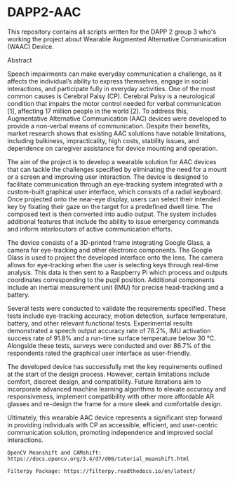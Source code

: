 # DAPP2-AAC
This repository contains all scripts written for the DAPP 2 group 3 who's working the project about Wearable Augmented Alternative Communication (WAAC) Device.

Abstract

Speech impairments can make everyday communication a challenge, as it affects the individual’s ability to express themselves, engage in social interactions, and participate fully in everyday activities. One of the most common causes is Cerebral Palsy (CP). Cerebral Palsy is a neurological condition that impairs the motor control needed for verbal communication [1], affecting 17 million people in the world [2]. To address this, Augmentative Alternative Communication (AAC) devices were developed to provide a non-verbal means of communication. Despite their benefits, market research shows that existing AAC solutions have notable limitations, including bulkiness, impracticality, high costs, stability issues, and dependence on caregiver assistance for device mounting and operation.

The aim of the project is to develop a wearable solution for AAC devices that can tackle the challenges specified by eliminating the need for a mount or a screen and improving user interaction. The device is designed to facilitate communication through an eye-tracking system integrated with a custom-built graphical user interface, which consists of a radial keyboard. Once projected onto the near-eye display, users can select their intended key by fixating their gaze on the target for a predefined dwell time. The composed text is then converted into audio output. The system includes additional features that include the ability to issue emergency commands and inform interlocutors of active communication efforts.
    
The device consists of a 3D-printed frame integrating Google Glass, a camera for eye-tracking and other electronic components. The Google Glass is used to project the developed interface onto the lens. The camera allows for eye-tracking when the user is selecting keys through real-time analysis. This data is then sent to a Raspberry Pi which process and outputs coordinates corresponding to the pupil position. Additional components include an inertial measurement unit (IMU) for precise head-tracking and a battery.
    
Several tests were conducted to validate the requirements specified. These tests include eye-tracking accuracy, motion detection, surface temperature, battery, and other relevant functional tests. Experimental results demonstrated a speech output accuracy rate of 78.2%, IMU activation success rate of 91.8% and a run-time surface temperature below 30 °C. Alongside these tests, surveys were conducted and over 86.7% of the respondents rated the graphical user interface as user-friendly. 

The developed device has successfully met the key requirements outlined at the start of the design process. However, certain limitations include comfort, discreet design, and compatibility. Future iterations aim to incorporate advanced machine learning algorithms to elevate accuracy and responsiveness, implement compatibility with other more affordable AR glasses and re-design the frame for a more sleek and comfortable design. 
    
Ultimately, this wearable AAC device represents a significant step forward in providing individuals with CP an accessible, efficient, and user-centric communication solution, promoting independence and improved social interactions.

    OpenCV Meanshift and CAMshift: https://docs.opencv.org/3.4/d7/d00/tutorial_meanshift.html
    
    Filterpy Package: https://filterpy.readthedocs.io/en/latest/


    
